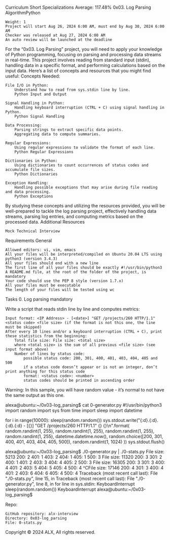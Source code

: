 

Curriculum
Short Specializations Average: 117.48%
0x03. Log Parsing
AlgorithmPython

    Weight: 1
    Project will start Aug 26, 2024 6:00 AM, must end by Aug 30, 2024 6:00 AM
    Checker was released at Aug 27, 2024 6:00 AM
    An auto review will be launched at the deadline

For the “0x03. Log Parsing” project, you will need to apply your knowledge of Python programming, focusing on parsing and processing data streams in real-time. This project involves reading from standard input (stdin), handling data in a specific format, and performing calculations based on the input data. Here’s a list of concepts and resources that you might find useful:
Concepts Needed:

    File I/O in Python:
        Understand how to read from sys.stdin line by line.
        Python Input and Output

    Signal Handling in Python:
        Handling keyboard interruption (CTRL + C) using signal handling in Python.
        Python Signal Handling

    Data Processing:
        Parsing strings to extract specific data points.
        Aggregating data to compute summaries.

    Regular Expressions:
        Using regular expressions to validate the format of each line.
        Python Regular Expressions

    Dictionaries in Python:
        Using dictionaries to count occurrences of status codes and accumulate file sizes.
        Python Dictionaries

    Exception Handling:
        Handling possible exceptions that may arise during file reading and data processing.
        Python Exceptions

By studying these concepts and utilizing the resources provided, you will be well-prepared to tackle the log parsing project, effectively handling data streams, parsing log entries, and computing metrics based on the processed data.
Additional Resources

    Mock Technical Interview

Requirements
General

    Allowed editors: vi, vim, emacs
    All your files will be interpreted/compiled on Ubuntu 20.04 LTS using python3 (version 3.4.3)
    All your files should end with a new line
    The first line of all your files should be exactly #!/usr/bin/python3
    A README.md file, at the root of the folder of the project, is mandatory
    Your code should use the PEP 8 style (version 1.7.x)
    All your files must be executable
    The length of your files will be tested using wc

Tasks
0. Log parsing
mandatory

Write a script that reads stdin line by line and computes metrics:

    Input format: <IP Address> - [<date>] "GET /projects/260 HTTP/1.1" <status code> <file size> (if the format is not this one, the line must be skipped)
    After every 10 lines and/or a keyboard interruption (CTRL + C), print these statistics from the beginning:
        Total file size: File size: <total size>
        where <total size> is the sum of all previous <file size> (see input format above)
        Number of lines by status code:
            possible status code: 200, 301, 400, 401, 403, 404, 405 and 500
            if a status code doesn’t appear or is not an integer, don’t print anything for this status code
            format: <status code>: <number>
            status codes should be printed in ascending order

Warning: In this sample, you will have random value - it’s normal to not have the same output as this one.

alexa@ubuntu:~/0x03-log_parsing$ cat 0-generator.py
#!/usr/bin/python3
import random
import sys
from time import sleep
import datetime

for i in range(10000):
    sleep(random.random())
    sys.stdout.write("{:d}.{:d}.{:d}.{:d} - [{}] \"GET /projects/260 HTTP/1.1\" {} {}\n".format(
        random.randint(1, 255), random.randint(1, 255), random.randint(1, 255), random.randint(1, 255),
        datetime.datetime.now(),
        random.choice([200, 301, 400, 401, 403, 404, 405, 500]),
        random.randint(1, 1024)
    ))
    sys.stdout.flush()

alexa@ubuntu:~/0x03-log_parsing$ ./0-generator.py | ./0-stats.py 
File size: 5213
200: 2
401: 1
403: 2
404: 1
405: 1
500: 3
File size: 11320
200: 3
301: 2
400: 1
401: 2
403: 3
404: 4
405: 2
500: 3
File size: 16305
200: 3
301: 3
400: 4
401: 2
403: 5
404: 5
405: 4
500: 4
^CFile size: 17146
200: 4
301: 3
400: 4
401: 2
403: 6
404: 6
405: 4
500: 4
Traceback (most recent call last):
  File "./0-stats.py", line 15, in <module>
Traceback (most recent call last):
  File "./0-generator.py", line 8, in <module>
    for line in sys.stdin:
KeyboardInterrupt
    sleep(random.random())
KeyboardInterrupt
alexa@ubuntu:~/0x03-log_parsing$ 

Repo:

    GitHub repository: alx-interview
    Directory: 0x03-log_parsing
    File: 0-stats.py

Copyright © 2024 ALX, All rights reserved.

